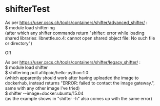 # shifterTest

As per https://user.cscs.ch/tools/containers/shifter/advanced_shifter/ :  
$ module load shifter-ng  
(after which any shifter commands return "shifter: error while loading shared libraries: libnettle.so.4: cannot open shared object file: No such file or directory")

OR

As per https://user.cscs.ch/tools/containers/shifter/legacy_shifter/ :  
$ module load shifter  
$ shifterimg pull afilipcic/hello-python:1.0  
(which apparently should work after having uploaded the image to dockerhub, instead returns "ERROR: failed to contact the image gateway.", same with any other image I've tried)  
$ shifter --image=docker:ubuntu/15.04  
(as the example shows in "shifter -h" also comes up with the same error)
